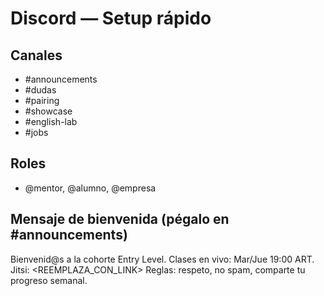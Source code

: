 # Discord — Setup rápido

## Canales
- #announcements
- #dudas
- #pairing
- #showcase
- #english-lab
- #jobs

## Roles
- @mentor, @alumno, @empresa

## Mensaje de bienvenida (pégalo en #announcements)
Bienvenid@s a la cohorte Entry Level. Clases en vivo: Mar/Jue 19:00 ART.
Jitsi: <REEMPLAZA_CON_LINK>
Reglas: respeto, no spam, comparte tu progreso semanal.

